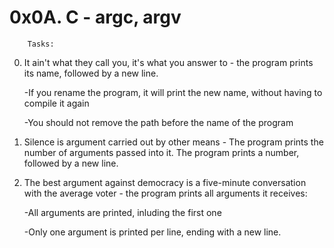 # 0x0A. C - argc, argv

		Tasks:

0. It ain't what they call you, it's what you answer to - the program prints its name, followed by a new line.

	-If you rename the program, it will print the new name, without having to compile it again

	-You should not remove the path before the name of the program
1. Silence is argument carried out by other means - The program prints the number of arguments passed into it. The program prints a number, followed by a new line.
2. The best argument against democracy is a five-minute conversation with the average voter - the program prints all arguments it receives:

	-All arguments are printed, inluding the first one

	-Only one argument is printed per line, ending with a new line.

